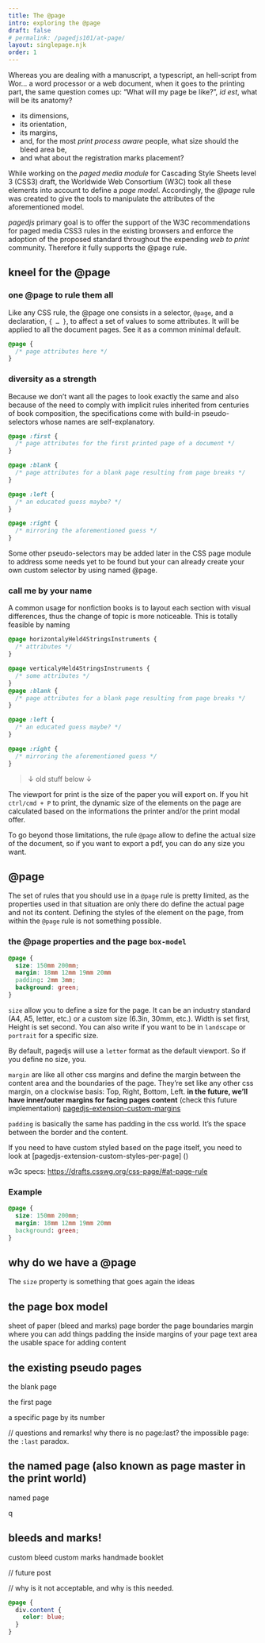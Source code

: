 ```yaml
---
title: The @page
intro: exploring the @page
draft: false
# permalink: /pagedjs101/at-page/
layout: singlepage.njk
order: 1
---
```


Whereas you are dealing with a manuscript, a typescript, an hell-script from Wor… a word processor or a web document, when it goes to the printing part, the same question comes up: “What will my page be like?”, _id est_, what will be its anatomy?

- its dimensions,
- its orientation,
- its margins,
- and, for the most _print process aware_ people, what size should the bleed area be,
- and what about the registration marks placement?

While working on the _paged media module_ for Cascading Style Sheets level 3 (CSS3) draft, the Worldwide Web Consortium (W3C) took all these elements into account to define a _page model_. Accordingly, the _@page_ rule was created to give the tools to manipulate the attributes of the aforementioned model.

_pagedjs_ primary goal is to offer the support of the W3C recommendations for paged media CSS3 rules in the existing browsers and enforce the adoption of the proposed standard throughout the expending _web to print_ community. Therefore it fully supports the @page rule.

## kneel for the @page

### one @page to rule them all

Like any CSS rule, the @page one consists in a selector, `@page`, and a declaration, `{ … }`, to affect a set of values to some attributes. It will be applied to all the document pages. See it as a common minimal default.

```css
@page {
  /* page attributes here */
}
```

### diversity as a strength

Because we don’t want all the pages to look exactly the same and also because of the need to comply with implicit rules inherited from centuries of book composition, the specifications come with build-in pseudo-selectors whose names are self-explanatory.

```css
@page :first {
  /* page attributes for the first printed page of a document */
}

@page :blank {
  /* page attributes for a blank page resulting from page breaks */
}

@page :left {
  /* an educated guess maybe? */
}

@page :right {
  /* mirroring the aforementioned guess */
}
```

Some other pseudo-selectors may be added later in the CSS page module to address some needs yet to be found but your can already create your own custom selector by using named @page.

### call me by your name

A common usage for nonfiction books is to layout each section with visual differences, thus the change of topic is more noticeable. This is totally feasible by naming

```css
@page horizontalyHeld4StringsInstruments {
  /* attributes */
}

@page verticalyHeld4StringsInstruments {
  /* some attributes */
}
@page :blank {
  /* page attributes for a blank page resulting from page breaks */
}

@page :left {
  /* an educated guess maybe? */
}

@page :right {
  /* mirroring the aforementioned guess */
}
```

> ↓ old stuff below ↓

The viewport for print is the size of the paper you will export on.
If you hit `ctrl/cmd + P` to print, the dynamic size of the elements on the page are calculated based on the informations the printer and/or the print modal offer.

To go beyond those limitations, the rule `@page` allow to define the actual size of the document, so if you want to export a pdf, you can do any size you want.

## @page

The set of rules that you should use in a `@page` rule is pretty limited, as the properties used in that situation are only there do define the actual page and not its content. Defining the styles of the element on the page, from within the `@page` rule is not something possible.

### the @page properties and the page `box-model`

```css
@page {
  size: 150mm 200mm;
  margin: 18mm 12mm 19mm 20mm
  padding: 2mm 3mm;
  background: green;
}
```

`size` allow you to define a size for the page. It can be an industry standard (A4, A5, letter, etc.) or a custom size (6.3in, 30mm, etc.). Width is set first, Height is set second. You can also write if you want to be in `landscape` or `portrait` for a specific size.

By default, pagedjs will use a `letter` format as the default viewport. So if you define no size, you.

`margin` are like all other css margins and define the margin between the content area and the boundaries of the page. They’re set like any other css margin, on a clockwise basis: Top, Right, Bottom, Left. **in the future, we’ll have inner/outer margins for facing pages content** (check this future implementation) [pagedjs-extension-custom-margins]()

`padding` is basically the same has padding in the css world. It’s the space between the border and the content.

If you need to have custom styled based on the page itself, you need to look at [pagedjs-extension-custom-styles-per-page] ()

w3c specs: https://drafts.csswg.org/css-page/#at-page-rule

### Example

```css
@page {
  size: 150mm 200mm;
  margin: 18mm 12mm 19mm 20mm
  background: green;
}
```

## why do we have a @page

The `size` property is something that goes again the ideas

## the page box model

sheet of paper (bleed and marks)
page border the page boundaries
margin where you can add things
padding the inside margins of your page
text area the usable space for adding content

## the existing pseudo pages

the blank page

the first page

a specific page by its number

// questions and remarks!
why there is no page:last?
the impossible page: the `:last` paradox.

## the named page (also known as page master in the print world)

named page

q

## bleeds and marks!

custom bleed
custom marks
handmade booklet

// future post

// why is it not acceptable, and why is this needed.

```css
@page {
  div.content {
    color: blue;
  }
}
```
